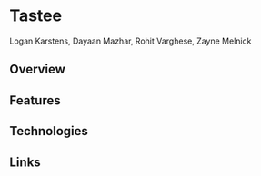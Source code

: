 # Tastee
Logan Karstens, Dayaan Mazhar, Rohit Varghese, Zayne Melnick 

## Overview

## Features

## Technologies

## Links

